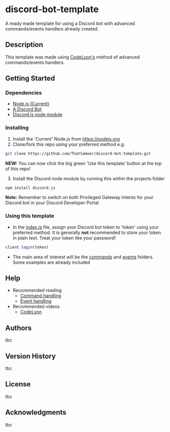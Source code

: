 
# discord-bot-template

A ready made template for using a Discord bot with advanced commands/events handlers already created.

## Description

This template was made using [CodeLyon's](https://www.youtube.com/c/CodeLyon) method of advanced commands/events handlers.

## Getting Started

### Dependencies

* [Node.js (Current)](https://nodejs.org)
* [A Discord Bot](https://discord.com/developers/applications)
* [Discord.js node module](https://github.com/discordjs/discord.js)

### Installing

1. Install the 'Current' Node.js from https://nodejs.org
2. Clone/fork this repo using your preferred method e.g.
```bash
git clone https://github.com/ThatSameer/discord-bot-template.git
```
**NEW:** You can now click the big green 'Use this template' button at the top of this repo!

3. Install the Discord node module by running this within the projects folder
```bash
npm install discord.js
```
**Note:** Remember to switch on both Privileged Gateway Intents for your Discord bot in your Discord Developer Portal

### Using this template

* In the [index.js](https://github.com/ThatSameer/discord-bot-template/blob/main/index.js) file, assign your Discord bot token to 'token' using your preferred method. It is generally **not** recommended to store your token in plain text. Treat your token like your password!
```js
client.login(token)
```
* The main area of interest will be the [commands](https://github.com/ThatSameer/discord-bot-template/tree/main/commands) and [events](https://github.com/ThatSameer/discord-bot-template/tree/main/events) folders. Some examples are already included

## Help

* Recommended reading
   * [Command handling](https://discordjs.guide/creating-your-bot/command-handling.html#command-handling)
   * [Event handling](https://discordjs.guide/creating-your-bot/event-handling.html#event-handling)
* Recommended videos
   * [CodeLyon](https://youtube.com/playlist?list=PLbbLC0BLaGjpyzN1rg-gK4dUqbn8eJQq4)

## Authors

tbc

## Version History

tbc

## License

tbc

## Acknowledgments

tbc
